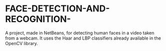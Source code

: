 # FACE-DETECTION-AND-RECOGNITION-
A project, made in NetBeans, for detecting human faces in a video taken from a webcam. It uses the Haar and LBP classifiers already available in the OpenCV library.
